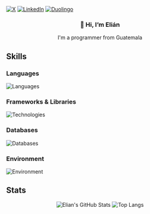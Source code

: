 [![X](https://img.shields.io/badge/X-%23000000.svg?logo=X&logoColor=white)](https://x.com/elian_santizo)
[![LinkedIn](https://custom-icon-badges.demolab.com/badge/LinkedIn-0A66C2?logo=linkedin-white&logoColor=fff)](https://www.linkedin.com/in/elian-barrios/)
[![Duolingo](https://img.shields.io/badge/Duolingo-58cc02?logo=duolingo&logoColor=ffffff)](https://www.duolingo.com/profile/Elian_Barrios?via=share_profile_qr)

<h3 align="center">👋 Hi, I’m Elián</h3>
<p align="center"> I'm a programmer from Guatemala</p>

## Skills
### Languages
![Languages](https://go-skill-icons.vercel.app/api/icons?i=cs,vb,python,html,css,js&perline=7)

### Frameworks & Libraries
![Technologies](https://go-skill-icons.vercel.app/api/icons?i=dotnet,bootstrap&perline=7)

### Databases
![Databases](https://go-skill-icons.vercel.app/api/icons?i=mysql,sqlserver&perline=7)

### Environment
![Environment](https://go-skill-icons.vercel.app/api/icons?i=windows,ubuntu,zen,dbeaver,git,github,visualstudio,vscode&perline=7)

## Stats
<div align="center">
  
  ![Elian's GitHub Stats](https://github-readme-stats.vercel.app/api?username=Elian1723&count_private=true&hide_border=true&theme=react&rank_icon=github&show_icons=true)
  ![Top Langs](https://github-readme-stats-salesp07.vercel.app/api/top-langs/?username=Elian1723&langs_count=8&layout=compact&theme=react&hide_border=true)
  
</div>
